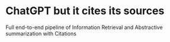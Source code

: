 # ChatGPT but it cites its sources
Full end-to-end pipeline of Information Retrieval and Abstractive summarization with Citations
